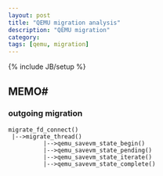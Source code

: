 ```yaml
---
layout: post
title: "QEMU migration analysis"
description: "QEMU migration"
category: 
tags: [qemu, migration]
---
```

{% include JB/setup %}

## MEMO#

### outgoing migration ##
	migrate_fd_connect()
	 |-->migrate_thread()
              |-->qemu_savevm_state_begin()
              |-->qemu_savevm_state_pending()
              |-->qemu_savevm_state_iterate()
              |-->qemu_savevm_state_complete()
